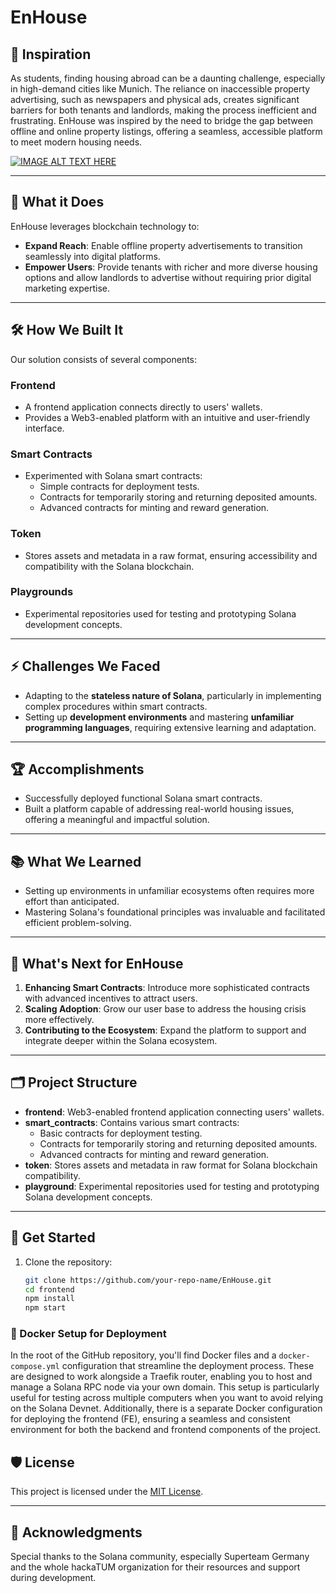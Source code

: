 # EnHouse

## 🚀 Inspiration
As students, finding housing abroad can be a daunting challenge, especially in high-demand cities like Munich. The reliance on inaccessible property advertising, such as newspapers and physical ads, creates significant barriers for both tenants and landlords, making the process inefficient and frustrating. EnHouse was inspired by the need to bridge the gap between offline and online property listings, offering a seamless, accessible platform to meet modern housing needs.

[![IMAGE ALT TEXT HERE](https://img.youtube.com/vi/ACcWF08gnj8/0.jpg)](https://www.youtube.com/watch?v=ACcWF08gnj8)

---

## 🎯 What it Does
EnHouse leverages blockchain technology to:
- **Expand Reach**: Enable offline property advertisements to transition seamlessly into digital platforms.
- **Empower Users**: Provide tenants with richer and more diverse housing options and allow landlords to advertise without requiring prior digital marketing expertise.

---

## 🛠️ How We Built It
Our solution consists of several components:

### **Frontend**
- A frontend application connects directly to users' wallets.
- Provides a Web3-enabled platform with an intuitive and user-friendly interface.

### **Smart Contracts**
- Experimented with Solana smart contracts:
  - Simple contracts for deployment tests.
  - Contracts for temporarily storing and returning deposited amounts.
  - Advanced contracts for minting and reward generation.

### **Token**
- Stores assets and metadata in a raw format, ensuring accessibility and compatibility with the Solana blockchain.

### **Playgrounds**
- Experimental repositories used for testing and prototyping Solana development concepts.

---

## ⚡ Challenges We Faced
- Adapting to the **stateless nature of Solana**, particularly in implementing complex procedures within smart contracts.
- Setting up **development environments** and mastering **unfamiliar programming languages**, requiring extensive learning and adaptation.

---

## 🏆 Accomplishments
- Successfully deployed functional Solana smart contracts.
- Built a platform capable of addressing real-world housing issues, offering a meaningful and impactful solution.

---

## 📚 What We Learned
- Setting up environments in unfamiliar ecosystems often requires more effort than anticipated.
- Mastering Solana's foundational principles was invaluable and facilitated efficient problem-solving.

---

## 🔮 What's Next for EnHouse
1. **Enhancing Smart Contracts**: Introduce more sophisticated contracts with advanced incentives to attract users.
2. **Scaling Adoption**: Grow our user base to address the housing crisis more effectively.
3. **Contributing to the Ecosystem**: Expand the platform to support and integrate deeper within the Solana ecosystem.

---

## 🗂️ Project Structure

- **frontend**: Web3-enabled frontend application connecting users' wallets.
- **smart_contracts**: Contains various smart contracts:
  - Basic contracts for deployment testing.
  - Contracts for temporarily storing and returning deposited amounts.
  - Advanced contracts for minting and reward generation.
- **token**: Stores assets and metadata in raw format for Solana blockchain compatibility.
- **playground**: Experimental repositories used for testing and prototyping Solana development concepts.

---

## 🌟 Get Started
1. Clone the repository:
   ```bash
   git clone https://github.com/your-repo-name/EnHouse.git
   cd frontend
   npm install
   npm start
    ```

### 🐳 Docker Setup for Deployment

In the root of the GitHub repository, you'll find Docker files and a `docker-compose.yml` configuration that streamline the deployment process. These are designed to work alongside a Traefik router, enabling you to host and manage a Solana RPC node via your own domain. This setup is particularly useful for testing across multiple computers when you want to avoid relying on the Solana Devnet. Additionally, there is a separate Docker configuration for deploying the frontend (FE), ensuring a seamless and consistent environment for both the backend and frontend components of the project.


## 🛡️ License

This project is licensed under the [MIT License](LICENSE).

---

## 🙌 Acknowledgments

Special thanks to the Solana community, especially Superteam  Germany and the whole hackaTUM organization for their resources and support during development.

